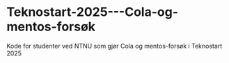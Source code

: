 # Teknostart-2025---Cola-og-mentos-forsøk
Kode for studenter ved NTNU som gjør Cola og mentos-forsøk i Teknostart 2025
